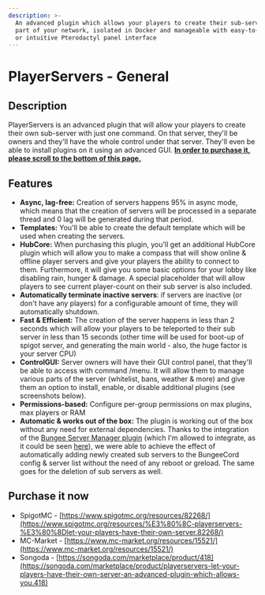 ```yaml
---
description: >-
  An advanced plugin which allows your players to create their sub-servers as
  part of your network, isolated in Docker and manageable with easy-to-use GUI
  or intuitive Pterodactyl panel interface
---
```


# PlayerServers - General

## Description

PlayerServers is an advanced plugin that will allow your players to create their own sub-server with just one command. On that server, they'll be owners and they'll have the whole control under that server. They'll even be able to install plugins on it using an advanced GUI. [**In order to purchase it, please scroll to the bottom of this page.**](../../#purchase-it-now)

## Features

* **Async, lag-free:** Creation of servers happens 95% in async mode, which means that the creation of servers will be processed in a separate thread and 0 lag will be generated during that period.
* **Templates:** You'll be able to create the default template which will be used when creating the servers.
* **HubCore:** When purchasing this plugin, you'll get an additional HubCore plugin which will allow you to make a compass that will show online & offline player servers and give your players the ability to connect to them. Furthermore, it will give you some basic options for your lobby like disabling rain, hunger & damage. A special placeholder that will allow players to see current player-count on their sub server is also included.
* **Automatically terminate inactive servers**: if servers are inactive (or don't have any players) for a configurable amount of time, they will automatically shutdown.
* **Fast & Efficient:** The creation of the server happens in less than 2 seconds which will allow your players to be teleported to their sub server in less than 15 seconds (other time will be used for boot-up of spigot server, and generating the main world - also, the huge factor is your server CPU)
* **ControlGUI:** Server owners will have their GUI control panel, that they'll be able to access with command /menu. It will allow them to manage various parts of the server (whitelist, bans, weather & more) and give them an option to install, enable, or disable additional plugins (see screenshots below).
* **Permissions-based:** Configure per-group permissions on max plugins, max players or RAM
* **Automatic & works out of the box:** The plugin is working out of the box without any need for external dependencies. Thanks to the integration of the [Bungee Server Manager plugin](https://www.spigotmc.org/resources/bungeeservermanager.7388/) (which I'm allowed to integrate, as it could be seen [here](https://i.imgur.com/iMT8RAh.png)), we were able to achieve the effect of automatically adding newly created sub servers to the BungeeCord config & server list without the need of any reboot or greload. The same goes for the deletion of sub servers as well.

## Purchase it now

* SpigotMC - [https://www.spigotmc.org/resources/82268/](https://www.spigotmc.org/resources/%E3%80%8C-playerservers-%E3%80%8Dlet-your-players-have-their-own-server.82268/)
* MC-Market - [https://www.mc-market.org/resources/15521/](https://www.mc-market.org/resources/15521/)
* Songoda - [https://songoda.com/marketplace/product/418](https://songoda.com/marketplace/product/playerservers-let-your-players-have-their-own-server-an-advanced-plugin-which-allows-you.418)

